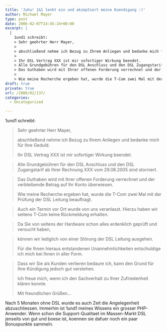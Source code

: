 ```yaml
---
title: 'Juhu! 1&1 lenkt ein und akzeptiert meine Kuendigung :)'
author: Michael Mayer
type: post
date: 2006-02-07T14:45:24+00:00
excerpt: |
  |
    1und1 schreibt:
    > Sehr geehrter Herr Mayer,
    > 
    > abschließend nehme ich Bezug zu Ihrem Anliegen und bedanke mich für Ihre Geduld.
    > 
    > Ihr DSL Vertrag XXX ist mir sofortiger Wirkung beendet.
    > Alle Grundgebühren für den DSL Anschluss und den DSL Zugangstarif ab Ihrer Rechnung  XXX vom 29.08.2005 sind storniert.
    > Das Guthaben wird mit Ihrer offenen Forderung verrechnet und der verbleibende Betrag auf Ihr Konto überwiesen.
    > 
    > Wie meine Recherche ergeben hat, wurde die T-Com zwei Mal mit der Prüfung der DSL Leitung beauftragt.
draft: true
private: true
url: /2006/02/137/
categories:
  - Uncategorized

---
```

1und1 schreibt:

> Sehr geehrter Herr Mayer,
> 
> abschließend nehme ich Bezug zu Ihrem Anliegen und bedanke mich für Ihre Geduld.
> 
> Ihr DSL Vertrag XXX ist mir sofortiger Wirkung beendet.
  
> Alle Grundgebühren für den DSL Anschluss und den DSL Zugangstarif ab Ihrer Rechnung XXX vom 29.08.2005 sind storniert.
  
> Das Guthaben wird mit Ihrer offenen Forderung verrechnet und der verbleibende Betrag auf Ihr Konto überwiesen.
> 
> Wie meine Recherche ergeben hat, wurde die T-Com zwei Mal mit der Prüfung der DSL Leitung beauftragt.
  
> Auch ein Termin vor Ort wurde von uns veranlasst. Hierzu haben wir seitens T-Com keine Rückmeldung erhalten. 
  
> Da Sie von seitens der Hardware schon alles erdenklich geprüft und versucht haben,
  
> können wir lediglich von einer Störung der DSL Leitung ausgehen.
> 
> Für die Ihnen hieraus entstandenen Unannehmlichkeiten entschuldige ich mich bei Ihnen in aller Form.
  
> Dass wir Sie als Kunden verlieren bedaure ich, kann den Grund für Ihre Kündigung jedoch gut verstehen.
> 
> Ich freue mich, wenn ich den Sachverhalt zu Ihrer Zufriedenheit klären konnte.
> 
> Mit freundlichen Grüßen&#8230;

Nach 5 Monaten ohne DSL wurde es auch Zeit die Angelegenheit abzuschliessen. Immerhin ist 1und1 meines Wissens ein grosser PHP-Anwender. Wenn schon die Support-Qualitaet im Massen-Markt DSL jenseits von gut und boese ist, koennen sie dafuer noch ein paar Bonuspunkte sammeln.